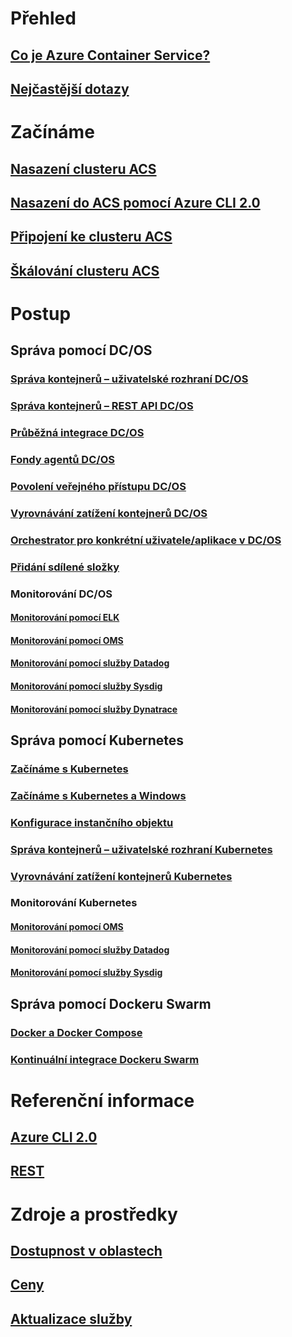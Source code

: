 # Přehled
## [Co je Azure Container Service?](container-service-intro.md)
## [Nejčastější dotazy](container-service-faq.md)
# Začínáme
## [Nasazení clusteru ACS](container-service-deployment.md)
## [Nasazení do ACS pomocí Azure CLI 2.0](container-service-create-acs-cluster-cli.md)
## [Připojení ke clusteru ACS](container-service-connect.md)
## [Škálování clusteru ACS](container-service-scale.md)
# Postup
## Správa pomocí DC/OS
### [Správa kontejnerů – uživatelské rozhraní DC/OS](container-service-mesos-marathon-ui.md)
### [Správa kontejnerů – REST API DC/OS](container-service-mesos-marathon-rest.md)
### [Průběžná integrace DC/OS](container-service-setup-ci-cd.md)
### [Fondy agentů DC/OS](container-service-dcos-agents.md)
### [Povolení veřejného přístupu DC/OS](container-service-enable-public-access.md)
### [Vyrovnávání zatížení kontejnerů DC/OS](container-service-load-balancing.md)
### [Orchestrator pro konkrétní uživatele/aplikace v DC/OS](container-service-application-specific-marathon.md)
### [Přidání sdílené složky](container-service-dcos-fileshare.md)
### Monitorování DC/OS
#### [Monitorování pomocí ELK](container-service-monitoring-elk.md)
#### [Monitorování pomocí OMS](container-service-monitoring-oms.md)
#### [Monitorování pomocí služby Datadog](container-service-monitoring.md)
#### [Monitorování pomocí služby Sysdig](container-service-monitoring-sysdig.md)
#### [Monitorování pomocí služby Dynatrace](container-service-monitoring-dynatrace.md)
## Správa pomocí Kubernetes
### [Začínáme s Kubernetes](container-service-kubernetes-walkthrough.md)
### [Začínáme s Kubernetes a Windows](container-service-kubernetes-windows-walkthrough.md)
### [Konfigurace instančního objektu](container-service-kubernetes-service-principal.md)
### [Správa kontejnerů – uživatelské rozhraní Kubernetes](container-service-kubernetes-ui.md)
### [Vyrovnávání zatížení kontejnerů Kubernetes](container-service-kubernetes-load-balancing.md)
### Monitorování Kubernetes
#### [Monitorování pomocí OMS](container-service-kubernetes-oms.md)
#### [Monitorování pomocí služby Datadog](container-service-kubernetes-datadog.md)
#### [Monitorování pomocí služby Sysdig](container-service-kubernetes-sysdig.md)
## Správa pomocí Dockeru Swarm
### [Docker a Docker Compose](container-service-docker-swarm.md)
### [Kontinuální integrace Dockeru Swarm](container-service-docker-swarm-setup-ci-cd.md)
# Referenční informace
## [Azure CLI 2.0](/cli/azure/acs)
## [REST](/rest/api/compute/containerservices)
# Zdroje a prostředky
## [Dostupnost v oblastech](https://azure.microsoft.com/regions/services/)
## [Ceny](https://azure.microsoft.com/pricing/details/container-service/)
## [Aktualizace služby](https://azure.microsoft.com/en-us/updates/?product=container-service&updatetype=&platform=)
